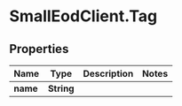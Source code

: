 # SmallEodClient.Tag

## Properties

Name | Type | Description | Notes
------------ | ------------- | ------------- | -------------
**name** | **String** |  | 


